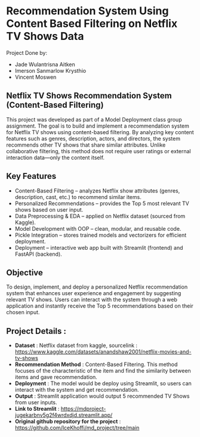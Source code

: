 
# Recommendation System Using Content Based Filtering on Netflix TV Shows Data

Project Done by: 
- Jade Wulantrisna Aitken 
- Imerson Sanmarlow Krysthio 
- Vincent Moswen

## Netflix TV Shows Recommendation System (Content-Based Filtering)
This project was developed as part of a Model Deployment class group assignment. The goal is to build and implement a recommendation system for Netflix TV shows using content-based filtering.
By analyzing key content features such as genres, description, actors, and directors, the system recommends other TV shows that share similar attributes. Unlike collaborative filtering, this method does not require user ratings or external interaction data—only the content itself.

## Key Features
- Content-Based Filtering – analyzes Netflix show attributes (genres, description, cast, etc.) to recommend similar items.
- Personalized Recommendations – provides the Top 5 most relevant TV shows based on user input.
- Data Preprocessing & EDA – applied on Netflix dataset (sourced from Kaggle).
- Model Development with OOP – clean, modular, and reusable code.
- Pickle Integration – stores trained models and vectorizers for efficient deployment.
- Deployment – interactive web app built with Streamlit (frontend) and FastAPI (backend).

## Objective
To design, implement, and deploy a personalized Netflix recommendation system that enhances user experience and engagement by suggesting relevant TV shows. Users can interact with the system through a web application and instantly receive the Top 5 recommendations based on their chosen input.

## Project Details :
- **Dataset** : Netflix dataset from kaggle, sourcelink : https://www.kaggle.com/datasets/anandshaw2001/netflix-movies-and-tv-shows
- **Recommendation Method** : Content-Based Filtering. This method focuses of the characteristic of the item and find the similarity between items and gave recommendation.
- **Deployment** : The model would be deploy using Streamlit, so users can interact with the system and get recommendation.
- **Output** : Streamlit application would output 5 recommended TV Shows from user inputs.
- **Link to Streamlit** : https://mdproject-jugekarbnv5g2f4wrdxdjd.streamlit.app/
- **Original github repository for the project** : https://github.com/IceKhoffi/md_project/tree/main 




